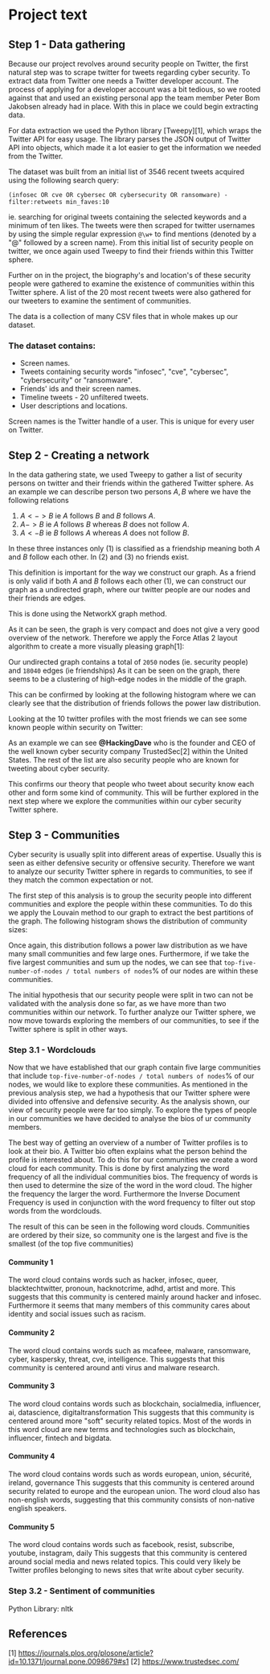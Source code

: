 # Project text

## Step 1 - Data gathering
Because our project revolves around security people on Twitter, the first natural step was to scrape twitter for tweets regarding cyber security. To extract data from Twitter one needs a Twitter developer account.
The process of applying for a developer account was a bit tedious, so we rooted against that and used an existing personal app the team member Peter Bom Jakobsen already had in place.
With this in place we could begin extracting data.

For data extraction we used the Python library [Tweepy][1], which wraps the Twitter API for easy usage. 
The library parses the JSON output of Twitter API into objects, which made it a lot easier to get the information we needed from the Twitter.

The dataset was built from an initial list of 3546 recent tweets acquired using the following search query:

```
(infosec OR cve OR cybersec OR cybersecurity OR ransomware) -filter:retweets min_faves:10
```

ie. searching for original tweets containing the selected keywords and a minimum of ten likes. The tweets were then scraped for twitter usernames by using the simple regular expression `@\w+` to find mentions (denoted by a "@" followed by a screen name).
From this initial list of security people on twitter, we once again used Tweepy to find their friends within this Twitter sphere.

Further on in the project, the biography's and location's of these security people were gathered to examine the existence of communities within this Twitter sphere. A list of the 20 most recent tweets were also gathered for our tweeters to examine the sentiment of communities.

The data is a collection of many CSV files that in whole makes up our dataset.

### The dataset contains:
* Screen names.
* Tweets containing security words "infosec", "cve",  "cybersec", "cybersecurity" or "ransomware".
* Friends' ids and their screen names.
* Timeline tweets - 20 unfiltered tweets.
* User descriptions and locations.

Screen names is the Twitter handle of a user. This is unique for every user on Twitter.

## Step 2 - Creating a network
<!-- Explain what you're interested in -->
In the data gathering state, we used Tweepy to gather a list of security persons on twitter and their friends within the gathered Twitter sphere. As an example we can describe person two persons $A,B$ where we have the following relations

1. $A <-> B$ ie $A$ follows $B$ and $B$ follows $A$.
2. $A -> B$ ie $A$ follows $B$ whereas $B$ does not follow $A$.
3. $A <- B$ ie $B$ follows $A$ whereas $A$ does not follow $B$.

In these three instances only (1) is classified as a friendship meaning both $A$ and $B$ follow each other. In (2) and (3) no friends exist.

<!-- Describe the tool -->
This definition is important for the way we construct our graph. As a friend is only valid if both $A$ and $B$ follows each other (1), we can construct our graph as a undirected graph, where our twitter people are our nodes and their friends are edges.

This is done using the NetworkX graph method.

<!-- Here we apply the tool and create our graph. woohooo -->

As it can be seen, the graph is very compact and does not give a very good overview of the network. Therefore we apply the Force Atlas 2 layout algorithm to create a more visually pleasing graph[1]:

<!-- Here we apply the tool and create our graph. woohooo -->

<!-- discuss the outcome -->
Our undirected graph contains a total of `2050` nodes (ie. security people) and `18040` edges (ie friendships)
As it can be seen on the graph, there seems to be a clustering of high-edge nodes in the middle of the graph.

This can be confirmed by looking at the following histogram where we can clearly see that the distribution of friends follows the power law distribution.

<!-- INSERT HISTOGRAM HERE -->

Looking at the 10 twitter profiles with the most friends we can see some known people within security on Twitter:

<!-- insert top 10 profiles here in a properly formatted list -->

As an example we can see **@HackingDave** who is the founder and CEO of the well known cyber security company TrustedSec[2] within the United States. The rest of the list are also security people who are known for tweeting about cyber security.

This confirms our theory that people who tweet about security know each other and form some kind of community. This will be further explored in the next step where we explore the communities within our cyber security Twitter sphere.

## Step 3 - Communities
<!-- Explain what you're interested in -->
Cyber security is usually split into different areas of expertise. Usually this is seen as either defensive security or offensive security. Therefore we want to analyze our security Twitter sphere in regards to communities, to see if they match the common expectation or not.

The first step of this analysis is to group the security people into different communities and explore the people within these communities. To do this we apply the Louvain method to our graph to extract the best partitions of the graph. The following histogram shows the distribution of community sizes:

<!-- INSERT HISTOGRAM HERE -->

<!-- discuss the outcome -->
Once again, this distribution follows a power law distribution as we have many small communities and few large ones. Furthermore, if we take the five largest communities and sum up the nodes, we can see that `top-five-number-of-nodes / total numbers of nodes`% of our nodes are within these communities.

The initial hypothesis that our security people were split in two can not be validated with the analysis done so far, as we have more than two communities within our network. To further analyze our Twitter sphere, we now move towards exploring the members of our communities, to see if the Twitter sphere is split in other ways.

### Step 3.1 - Wordclouds
<!-- Explain what you're interested in -->
Now that we have established that our graph contain five large communities that include `top-five-number-of-nodes / total numbers of nodes`% of our nodes, we would like to explore these communities. As mentioned in the previous analysis step, we had a hypothesis that our Twitter sphere were divided into offensive and defensive security. As the analysis shown, our view of security people were far too simply. To explore the types of people in our communities we have decided to analyse the bios of ur community members.

<!-- Describe the tool -->
The best way of getting an overview of a number of Twitter profiles is to look at their bio. A Twitter bio often explains what the person behind the profile is interested about. To do this for our communities we create a word cloud for each community. This is done by first analyzing the word frequency of all the individual communities bios. The frequency of words is then used to determine the size of the word in the word cloud. The higher the frequency the larger the word. Furthermore the Inverse Document Frequency is used in conjunction with the word frequency to filter out stop words from the wordclouds.

The result of this can be seen in the following word clouds. Communities are ordered by their size, so community one is the largest and five is the smallest (of the top five communities)

<!-- Here we apply the tool -->

<!-- discuss the outcome -->
#### Community 1
The word cloud contains words such as hacker, infosec, queer, blacktechtwitter, pronoun, hacknotcrime, adhd, artist and more.
This suggests that this community is centered mainly around hacker and infosec. Furthermore it seems that many members of this community cares about identity and social issues such as racism.

#### Community 2
The word cloud contains words such as mcafeee, malware, ransomware, cyber, kaspersky, threat, cve, intelligence.
This suggests that this community is centered around anti virus and malware research.

#### Community 3
The word cloud contains words such as blockchain, socialmedia, influencer, ai, datascience, digitaltransformation
This suggests that this community is centered around more "soft" security related topics. Most of the words in this word cloud are new terms and technologies such as blockchain, influencer, fintech and bigdata.

#### Community 4
The word cloud contains words such as words european, union, sécurité, ireland, governance
This suggests that this community is centered around security related to europe and the european union. The word cloud also has non-english words, suggesting that this community consists of non-native english speakers.

#### Community 5
The word cloud contains words such as facebook, resist, subscribe, youtube, instagram, daily
This suggests that this community is centered around social media and news related topics. This could very likely be Twitter profiles belonging to news sites that write about cyber security.



### Step 3.2 - Sentiment of communities
<!-- Explain what you're interested in -->
<!-- Describe the tool -->
<!-- Here we apply the tool -->
<!-- discuss the outcome -->

Python Library: nltk

## References
[1] https://journals.plos.org/plosone/article?id=10.1371/journal.pone.0098679#s1
[2] https://www.trustedsec.com/
